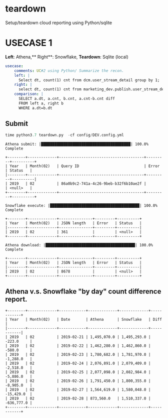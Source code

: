 # teardown
Setup/teardown cloud reporting using Python/sqlite


# USECASE 1
**Left**: Athena,** Right**: Snowflake, **Teardown**: Sqlite (local)

```yaml
usecase:
    comments: UC#2 using Python/ Summarize the recon.
    left: |
      Select dt, count(1) cnt from dcm.user_stream_detail group by 1;
    right: |
      select dt, count(1) cnt from marketing_dev.publish.user_stream_detail group by 1;
    comparison: |
      SELECT a.dt, a.cnt, b.cnt, a.cnt-b.cnt diff
      FROM left a, right b
      WHERE a.dt=b.dt
```

## Submit

```python
time python3.7 teardown.py  -cf config/DEV.config.yml 
```


    Athena submit: |████████████████████████████████████████| 100.0% Complete

    +--------+-------------+--------------------------------------+---------+----------+
    | Year   | Month(02)   | Query ID                             | Error   | Status   |
    |--------+-------------+--------------------------------------+---------+----------|
    | 2019   | 02          | 86a0b9c2-741a-4c26-9beb-b32f6b10ae2f |         | <null>   |
    +--------+-------------+--------------------------------------+---------+----------+

    Snowflake execute: |████████████████████████████████████████| 100.0% Complete

    +--------+-------------+---------------+---------+----------+
    | Year   | Month(02)   | JSON length   | Error   | Status   |
    |--------+-------------+---------------+---------+----------|
    | 2019   | 02          | 361           |         | <null>   |
    +--------+-------------+---------------+---------+----------+

    Athena download: |████████████████████████████████████████| 100.0% Complete

    +--------+-------------+---------------+---------+----------+
    | Year   | Month(02)   | JSON length   | Error   | Status   |
    |--------+-------------+---------------+---------+----------|
    | 2019   | 02          | 8678          |         | <null>   |
    +--------+-------------+---------------+---------+----------+
  
  
## Athena v.s. Snowflake "by day" count difference report.

    +--------+-------------+------------+-------------+-------------+------------+
    | Year   | Month(02)   | Date       | Athena      | Snowflake   | Diff       |
    |--------+-------------+------------+-------------+-------------+------------|
    | 2019   | 02          | 2019-02-21 | 1,495,070.0 | 1,495,293.0 | -223.0     |
    | 2019   | 02          | 2019-02-22 | 1,462,280.0 | 1,462,860.0 | -580.0     |
    | 2019   | 02          | 2019-02-23 | 1,780,682.0 | 1,781,970.0 | -1,288.0   |
    | 2019   | 02          | 2019-02-24 | 2,076,891.0 | 2,079,409.0 | -2,518.0   |
    | 2019   | 02          | 2019-02-25 | 2,077,098.0 | 2,082,984.0 | -5,886.0   |
    | 2019   | 02          | 2019-02-26 | 1,791,450.0 | 1,800,355.0 | -8,905.0   |
    | 2019   | 02          | 2019-02-27 | 1,564,619.0 | 1,580,048.0 | -15,429.0  |
    | 2019   | 02          | 2019-02-28 | 873,560.0   | 1,510,337.0 | -636,777.0 |
    +--------+-------------+------------+-------------+-------------+------------+
